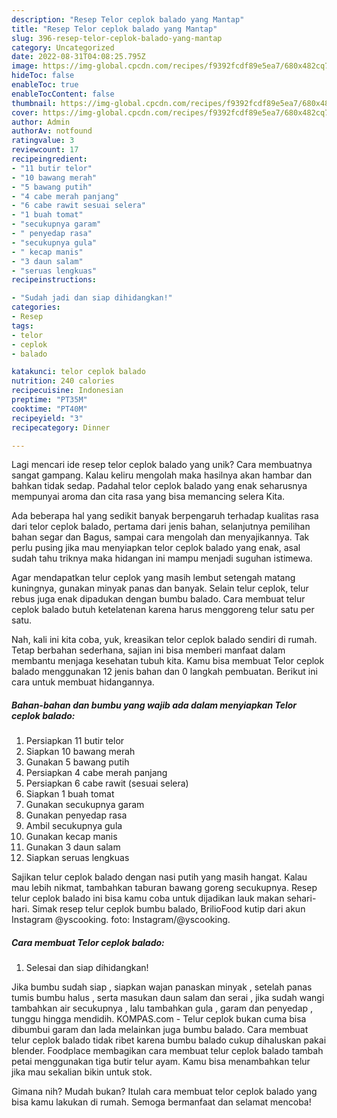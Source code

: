 ```yaml
---
description: "Resep Telor ceplok balado yang Mantap"
title: "Resep Telor ceplok balado yang Mantap"
slug: 396-resep-telor-ceplok-balado-yang-mantap
category: Uncategorized
date: 2022-08-31T04:08:25.795Z
image: https://img-global.cpcdn.com/recipes/f9392fcdf89e5ea7/680x482cq70/telor-ceplok-balado-foto-resep-utama.jpg
hideToc: false
enableToc: true
enableTocContent: false
thumbnail: https://img-global.cpcdn.com/recipes/f9392fcdf89e5ea7/680x482cq70/telor-ceplok-balado-foto-resep-utama.jpg
cover: https://img-global.cpcdn.com/recipes/f9392fcdf89e5ea7/680x482cq70/telor-ceplok-balado-foto-resep-utama.jpg
author: Admin
authorAv: notfound
ratingvalue: 3
reviewcount: 17
recipeingredient:
- "11 butir telor"
- "10 bawang merah"
- "5 bawang putih"
- "4 cabe merah panjang"
- "6 cabe rawit sesuai selera"
- "1 buah tomat"
- "secukupnya garam"
- " penyedap rasa"
- "secukupnya gula"
- " kecap manis"
- "3 daun salam"
- "seruas lengkuas"
recipeinstructions:

- "Sudah jadi dan siap dihidangkan!"
categories:
- Resep
tags:
- telor
- ceplok
- balado

katakunci: telor ceplok balado 
nutrition: 240 calories
recipecuisine: Indonesian
preptime: "PT35M"
cooktime: "PT40M"
recipeyield: "3"
recipecategory: Dinner

---
```





Lagi mencari ide resep telor ceplok balado yang unik? Cara membuatnya sangat gampang. Kalau keliru mengolah maka hasilnya akan hambar dan bahkan tidak sedap. Padahal telor ceplok balado yang enak seharusnya mempunyai aroma dan cita rasa yang bisa memancing selera Kita.





Ada beberapa hal yang sedikit banyak berpengaruh terhadap kualitas rasa dari telor ceplok balado, pertama dari jenis bahan, selanjutnya pemilihan bahan segar dan Bagus, sampai cara mengolah dan menyajikannya. Tak perlu pusing jika mau menyiapkan telor ceplok balado yang enak,      asal sudah tahu triknya maka hidangan ini mampu menjadi suguhan istimewa.














Agar mendapatkan telur ceplok yang masih lembut setengah matang kuningnya, gunakan minyak panas dan banyak. Selain telur ceplok, telur rebus juga enak dipadukan dengan bumbu balado. Cara membuat telur ceplok balado butuh ketelatenan karena harus menggoreng telur satu per satu.






Nah, kali ini kita coba, yuk, kreasikan telor ceplok balado sendiri di rumah. Tetap berbahan sederhana, sajian ini bisa memberi manfaat dalam membantu menjaga kesehatan tubuh kita. Kamu bisa membuat Telor ceplok balado menggunakan 12 jenis bahan dan 0 langkah pembuatan. Berikut ini cara untuk membuat hidangannya.

<!--inarticleads1-->

##### Bahan-bahan dan bumbu yang wajib ada dalam menyiapkan Telor ceplok balado:

1. Persiapkan 11 butir telor
1. Siapkan 10 bawang merah
1. Gunakan 5 bawang putih
1. Persiapkan 4 cabe merah panjang
1. Persiapkan 6 cabe rawit (sesuai selera)
1. Siapkan 1 buah tomat
1. Gunakan secukupnya garam
1. Gunakan  penyedap rasa
1. Ambil secukupnya gula
1. Gunakan  kecap manis
1. Gunakan 3 daun salam
1. Siapkan seruas lengkuas


Sajikan telur ceplok balado dengan nasi putih yang masih hangat. Kalau mau lebih nikmat, tambahkan taburan bawang goreng secukupnya. Resep telur ceplok balado ini bisa kamu coba untuk dijadikan lauk makan sehari-hari. Simak resep telur ceplok bumbu balado, BrilioFood kutip dari akun Instagram @yscooking. foto: Instagram/@yscooking. 

<!--inarticleads2-->

##### Cara membuat Telor ceplok balado:


1. Selesai dan siap dihidangkan!

Jika bumbu sudah siap , siapkan wajan panaskan minyak , setelah panas tumis bumbu halus , serta masukan daun salam dan serai , jika sudah wangi tambahkan air secukupnya , lalu tambahkan gula , garam dan penyedap , tunggu hingga mendidih. KOMPAS.com - Telur ceplok bukan cuma bisa dibumbui garam dan lada melainkan juga bumbu balado. Cara membuat telur ceplok balado tidak ribet karena bumbu balado cukup dihaluskan pakai blender. Foodplace membagikan cara membuat telur ceplok balado tambah petai menggunakan tiga butir telur ayam. Kamu bisa menambahkan telur jika mau sekalian bikin untuk stok. 

Gimana nih? Mudah bukan? Itulah cara membuat telor ceplok balado yang bisa kamu lakukan di rumah. Semoga bermanfaat dan selamat mencoba!
